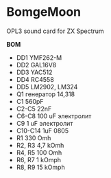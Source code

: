 # BomgeMoon
OPL3 sound card for ZX Spectrum

**BOM**  
- DD1 YMF262-M  
- DD2  GAL16V8  
- DD3  YAC512  
- DD4  RC4558  
- DD5  LM2902, LM324  
- Q1 генератор 14,318  
- C1 560pF  
- C2-C5 22nF  
- C6-C8 100 uF электролит  
- C9 1 uF электролит  
- C10-C14 1uF 0805  
- R1 330 Omh  
- R2, R3 4,7 kOmh  
- R4, R5 100 Omh  
- R6, R7 1 kOmph  
- R8, R9 15 kOmph  
